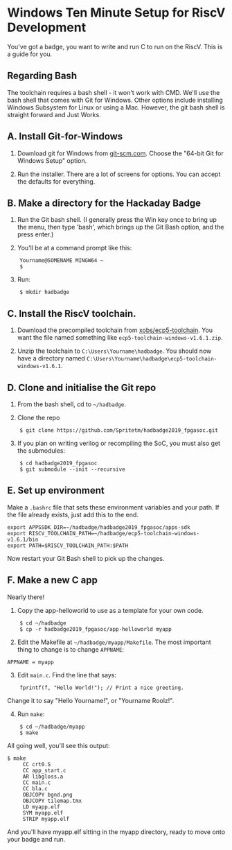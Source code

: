 # Windows Ten Minute Setup for RiscV Development

You've got a badge, you want to write and run C to run on the RiscV. This
is a guide for you.

## Regarding Bash

The toolchain requires a bash shell - it won't work with CMD. We'll use
the bash shell that comes with Git for Windows. Other options include 
installing Windows Subsystem for Linux or using a Mac. However, the git
bash shell is straight forward and Just Works.

## A. Install Git-for-Windows

1. Download git for Windows from [git-scm.com](https://git-scm.com/download/win).
Choose the "64-bit Git for Windows Setup" option.

2. Run the installer. There are a lot of screens for options. You can accept
the defaults for everything.

## B. Make a directory for the Hackaday Badge

1. Run the Git bash shell. (I generally press the Win key once to bring up the
menu, then type 'bash', which brings up the Git Bash option, and the press
enter.)

2. You'll be at a command prompt like this:
```
    Yourname@SOMENAME MINGW64 ~
    $ 
```

3. Run:
```
    $ mkdir hadbadge
```

## C. Install the RiscV toolchain.

1. Download the precompiled toolchain from [xobs/ecp5-toolchain](https://github.com/xobs/ecp5-toolchain/releases/tag/v1.6.1). You want the file named something like `ecp5-toolchain-windows-v1.6.1.zip`.

2. Unzip the toolchain to `C:\Users\Yourname\hadbadge`. You should now have
a directory named `C:\Users\Yourname\hadbadge\ecp5-toolchain-windows-v1.6.1`.

## D. Clone and initialise the Git repo

1. From the bash shell, cd to `~/hadbadge`.

2. Clone the repo
```
    $ git clone https://github.com/Spritetm/hadbadge2019_fpgasoc.git
```

3. If you plan on writing verilog or recompiling the SoC, you must also
get the submodules:
```
    $ cd hadbadge2019_fpgasoc
    $ git submodule --init --recursive
```

## E. Set up environment

Make a `.bashrc` file that sets these environment variables and your path. If
the file already exists, just add this to the end.

```
export APPSSDK_DIR=~/hadbadge/hadbadge2019_fpgasoc/apps-sdk
export RISCV_TOOLCHAIN_PATH=~/hadbadge/ecp5-toolchain-windows-v1.6.1/bin
export PATH=$RISCV_TOOLCHAIN_PATH:$PATH
```

Now restart your Git Bash shell to pick up the changes.

## F. Make a new C app

Nearly there!

1. Copy the app-helloworld to use as a template for your own code.
```
    $ cd ~/hadbadge
    $ cp -r hadbadge2019_fpgasoc/app-helloworld myapp
```

2. Edit the Makefile at `~/hadbadge/myapp/Makefile`. The most important thing
to change is to change `APPNAME`:
```
APPNAME = myapp
```

3. Edit `main.c`. Find the line that says:
```
	fprintf(f, "Hello World!"); // Print a nice greeting.
```
Change it to say "Hello Yourname!", or "Yourname Roolz!".

4. Run `make`:
```
    $ cd ~/hadbadge/myapp
    $ make
```

All going well, you'll see this output:
```
$ make
     CC crt0.S
     CC app_start.c
     AR libgloss.a
     CC main.c
     CC bla.c
     OBJCOPY bgnd.png
     OBJCOPY tilemap.tmx
     LD myapp.elf
     SYM myapp.elf
     STRIP myapp.elf
```

And you'll have myapp.elf sitting in the myapp directory, ready to move onto
your badge and run.
